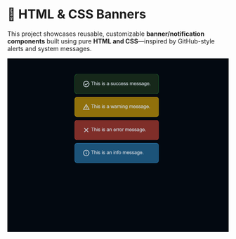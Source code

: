 # 🧾 HTML & CSS Banners

This project showcases reusable, customizable **banner/notification components** built using pure **HTML and CSS**—inspired by GitHub-style alerts and system messages.

![Banner Preview](https://github.com/C00L1N/html-css-banners/blob/main/CSS%20Banners.png?raw=true) <!-- Optional screenshot -->

